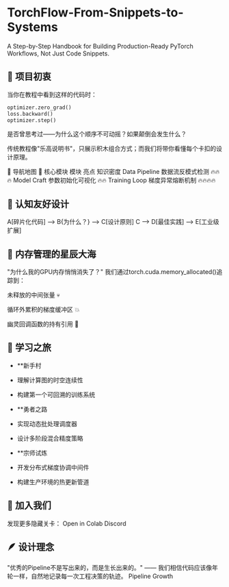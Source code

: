# TorchFlow-From-Snippets-to-Systems
A Step-by-Step Handbook for Building Production-Ready PyTorch Workflows, Not Just Code Snippets.
## 🌱 项目初衷
当你在教程中看到这样的代码时：
```python
optimizer.zero_grad()
loss.backward()
optimizer.step()
```
是否曾思考过——为什么这个顺序不可动摇？如果颠倒会发生什么？

传统教程像"乐高说明书"，只展示积木组合方式；而我们将带你看懂每个卡扣的设计原理。

🧭 导航地图
🚀 核心模块
模块	亮点	知识密度
Data Pipeline	数据流反模式检测	🔥🔥🔥
Model Craft	参数初始化可视化	🔥🔥
Training Loop	梯度异常熔断机制	🔥🔥🔥🔥

## 🌸 认知友好设计
A[碎片化代码] --> B{为什么？} --> C[设计原则]
C --> D[最佳实践] --> E[工业级扩展]



## 🌌 内存管理的星辰大海
"为什么我的GPU内存悄悄消失了？"
我们通过torch.cuda.memory_allocated()追踪到：

未释放的中间张量 💀

循环外累积的梯度缓冲区 💥

幽灵回调函数的持有引用 👻

## 🌟 学习之旅
- **新手村

- 理解计算图的时空连续性

- 构建第一个可回溯的训练系统

- **勇者之路

- 实现动态批处理调度器

- 设计多阶段混合精度策略

- **宗师试炼

- 开发分布式梯度协调中间件

- 构建生产环境的热更新管道

## 📮 加入我们
发现更多隐藏关卡：
Open in Colab
Discord


## 🪶 设计理念
"优秀的Pipeline不是写出来的，而是生长出来的。"
—— 我们相信代码应该像年轮一样，自然地记录每一次工程决策的轨迹。
Pipeline Growth

